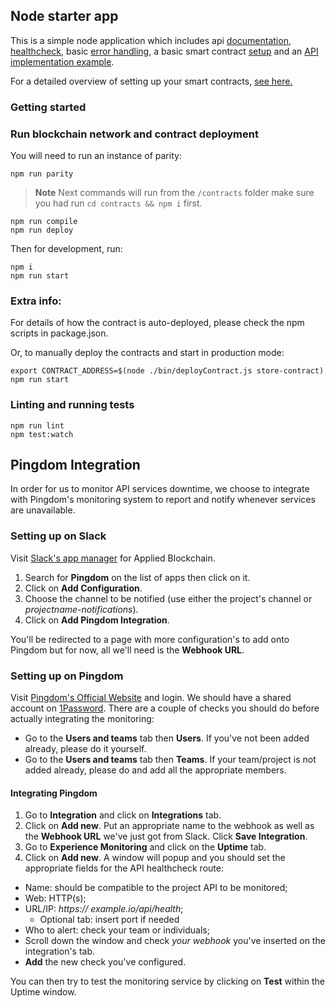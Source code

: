 ## Node starter app

This is a simple node application which includes api [documentation](https://github.com/koajs/koa/tree/master/docs),
[healthcheck](https://github.com/appliedblockchain/koa-healthcheck), basic [error handling](lib/middleware), a
basic smart contract [setup](src/setupWeb3.js) and an [API implementation example](src/api).

For a detailed overview of setting up your smart contracts, [see here.](https://github.com/appliedblockchain/base-contracts)

### Getting started

### Run blockchain network and contract deployment

You will need to run an instance of parity:

```
npm run parity
```

>**Note**  Next commands will run from the `/contracts` folder make sure you had run
`cd contracts && npm i` first.

```
npm run compile
npm run deploy
```

Then for development, run:

```
npm i
npm run start
```

### Extra info:

For details of how the contract is auto-deployed, please check the npm scripts in package.json.

Or, to manually deploy the contracts and start in production mode:

```
export CONTRACT_ADDRESS=$(node ./bin/deployContract.js store-contract)
npm run start
```

### Linting and running tests

```
npm run lint
npm test:watch
```

## Pingdom Integration

In order for us to monitor API services downtime, we choose to integrate with Pingdom's monitoring system
to report and notify whenever services are unavailable.

### Setting up on Slack

Visit [Slack's app manager](https://appliedblockchain.slack.com/apps/manage) for Applied Blockchain.

1. Search for **Pingdom** on the list of apps then click on it.
2. Click on **Add Configuration**.
3. Choose the channel to be notified (use either the project's channel or *projectname-notifications*).
4. Click on **Add Pingdom Integration**.

You'll be redirected to a page with more configuration's to add onto Pingdom but for now, all we'll need is the **Webhook URL**.

### Setting up on Pingdom

Visit [Pingdom's Official Website](https://www.pingdom.com/) and login. We should have a shared account on [1Password](https://1password.com/).
There are a couple of checks you should do before actually integrating the monitoring:

- Go to the **Users and teams** tab then **Users**. If you've not been added already, please do it yourself.
- Go to the **Users and teams** tab then **Teams**. If your team/project is not added already, please do and add all the appropriate members.

#### Integrating Pingdom

1. Go to **Integration** and click on **Integrations** tab.
2. Click on **Add new**. Put an appropriate name to the webhook as well as the **Webhook URL** we've just got from Slack. Click **Save Integration**.
3. Go to **Experience Monitoring** and click on the **Uptime** tab.
4. Click on **Add new**. A window will popup and you should set the appropriate fields for the API healthcheck route:

  * Name: should be compatible to the project API to be monitored;
  * Web: HTTP(s);
  * URL/IP: *https://* *example.io/api/health*;
    * Optional tab: insert port if needed
  * Who to alert: check your team or individuals;
  * Scroll down the window and check *your webhook* you've inserted on the integration's tab.
  * **Add** the new check you've configured.

You can then try to test the monitoring service by clicking on **Test** within the Uptime window.
